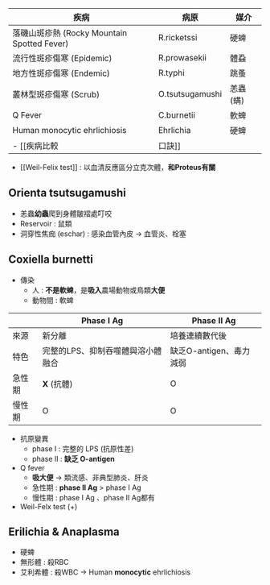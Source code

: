 | 疾病                                        | 病原            | 媒介      |
|---------------------------------------------|-----------------|-----------|
| 落磯山斑疹熱 (Rocky Mountain Spotted Fever) | R.ricketssi     | 硬蜱      |
| 流行性斑疹傷寒 (Epidemic)                   | R.prowasekii    | 體蝨      |
| 地方性斑疹傷寒 (Endemic)                    | R.typhi         | 跳蚤      |
| 叢林型斑疹傷寒 (Scrub)                      | O.tsutsugamushi | 恙蟲 (螨) |
| Q Fever                                     | C.burnetii      | 軟蜱      |
| Human monocytic ehrlichiosis                | Ehrlichia       | 硬蜱      |
- [[疾病比較|口訣]]
- [[Weil-Felix test]] : 以血清反應區分立克次體，**和Proteus有關**
## Orienta tsutsugamushi
- 恙蟲**幼蟲**爬到身體皺褶處叮咬
- Reservoir : 鼠類
- 洞穿性焦痂 (eschar) : 感染血管內皮 -> 血管炎、栓塞
## Coxiella burnetti
- 傳染
	- 人 : **不是軟蜱**，是**吸入**農場動物或鳥類**大便**
	- 動物間 : 軟蜱

|          | Phase I  Ag                                        | Phase II Ag             |
|----------|-----------------------------------------------------|--------------------------|
| 來源     | 新分離                                              | 培養連續數代後           | 
| 特色     | 完整的LPS、抑制吞噬體與溶小體融合 | 缺乏O-antigen、毒力減弱 | 僅老鼠CDR     |
| 急性期   | **X** (抗體)                                              | O                        | 
| 慢性期   | O                                                   | O                        |
- 抗原變異
	- phase I : 完整的 LPS (抗原性差) 
	- phase II : **缺乏 O-antigen**
- Q fever
	- **吸大便** -> 類流感、非典型肺炎、肝炎
	- 急性期 : **phase II Ag** > phase I Ag
	- 慢性期 : phase I Ag 、phase II Ag都有
- Weil-Felx test (+)
## Erilichia  & Anaplasma
- 硬蜱
- 無形體 : 殺RBC
- 艾利希體 : 殺WBC -> Human **monocytic** ehrlichiosis